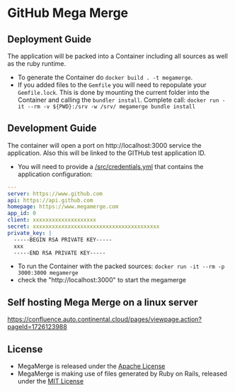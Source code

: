 # GitHub Mega Merge

## Deployment Guide
The application will be packed into a Container including all sources as well as the ruby runtime.
* To generate the Container do `docker build . -t megamerge`.
* If you added files to the `Gemfile` you will need to repopulate your `Gemfile.lock`. This is done by mounting the current folder into the Container and calling the `bundler install`. Complete call: `docker run -it --rm -v ${PWD}:/srv -w /srv/ megamerge bundle install`

## Development Guide
The container will open a port on http://localhost:3000 service the application. Also this will be linked to the GITHub test application ID.
* You will need to provide a [/src/credentials.yml](src/credentials.yml) that contains the application configuration:

```yaml
---
server: https://www.github.com
api: https://api.github.com
homepage: https://www.megamerge.com
app_id: 0
client: xxxxxxxxxxxxxxxxxxxx
secret: xxxxxxxxxxxxxxxxxxxxxxxxxxxxxxxxxxxxxxxx
private_key: |
  -----BEGIN RSA PRIVATE KEY-----
  xxx
  -----END RSA PRIVATE KEY-----
```
* To run the Container with the packed sources: `docker run -it --rm -p 3000:3000 megamerge`
* check the "http://localhost:3000" to start the megamerge

## Self hosting Mega Merge on a linux server
https://confluence.auto.continental.cloud/pages/viewpage.action?pageId=1726123988

## License
* MegaMerge is released under the [Apache License](LICENSE)
* MegaMerge is making use of files generated by Ruby on Rails, released under the [MIT License](MIT-LICENSE)
